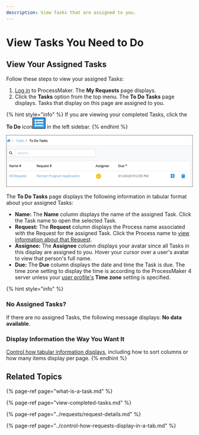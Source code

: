 ```yaml
---
description: View Tasks that are assigned to you.
---
```


# View Tasks You Need to Do

## View Your Assigned Tasks

Follow these steps to view your assigned Tasks:

1. [Log in](../log-in.md#log-in) to ProcessMaker. The **My Requests** page displays.
2. Click the **Tasks** option from the top menu. The **To Do Tasks** page displays. Tasks that display on this page are assigned to you.

{% hint style="info" %}
If you are viewing your completed Tasks, click the **To Do** icon![](../../.gitbook/assets/to-do-icon-tasks.png) in the left sidebar.
{% endhint %}

![&quot;To Do Tasks&quot; page displays your assigned Tasks](../../.gitbook/assets/to-do-tasks-tasks.png)

The **To Do Tasks** page displays the following information in tabular format about your assigned Tasks:

* **Name:** The **Name** column displays the name of the assigned Task. Click the Task name to open the selected Task.
* **Request:** The **Request** column displays the Process name associated with the Request for the assigned Task. Click the Process name to [view information about that Request](../requests/request-details.md).
* **Assignee:** The **Assignee** column displays your avatar since all Tasks in this display are assigned to you. Hover your cursor over a user's avatar to view that person's full name.
* **Due:** The **Due** column displays the date and time the Task is due. The time zone setting to display the time is according to the ProcessMaker 4 server unless your [user profile's](../profile-settings.md#change-your-profile-settings) **Time zone** setting is specified.

{% hint style="info" %}
### No Assigned Tasks?

If there are no assigned Tasks, the following message displays: **No data available**.

### Display Information the Way You Want It

[Control how tabular information displays](../control-how-requests-display-in-a-tab.md), including how to sort columns or how many items display per page.
{% endhint %}

## Related Topics

{% page-ref page="what-is-a-task.md" %}

{% page-ref page="view-completed-tasks.md" %}

{% page-ref page="../requests/request-details.md" %}

{% page-ref page="../control-how-requests-display-in-a-tab.md" %}

